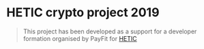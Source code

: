 # HETIC crypto project 2019

> This project has been developed as a support for a developer formation organised by PayFit for [HETIC](https://www.hetic.net/)
